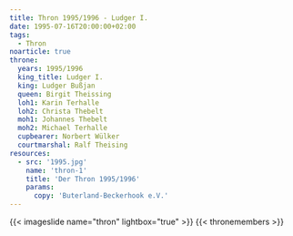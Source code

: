 ```yaml
---
title: Thron 1995/1996 - Ludger I.
date: 1995-07-16T20:00:00+02:00
tags:
  - Thron
noarticle: true
throne:
  years: 1995/1996
  king_title: Ludger I.
  king: Ludger Bußjan
  queen: Birgit Theissing
  loh1: Karin Terhalle
  loh2: Christa Thebelt
  moh1: Johannes Thebelt
  moh2: Michael Terhalle
  cupbearer: Norbert Wülker
  courtmarshal: Ralf Theising
resources:
  - src: '1995.jpg'
    name: 'thron-1'
    title: 'Der Thron 1995/1996'
    params:
      copy: 'Buterland-Beckerhook e.V.'
---
```

{{< imageslide name="thron" lightbox="true" >}}
{{< thronemembers >}}

